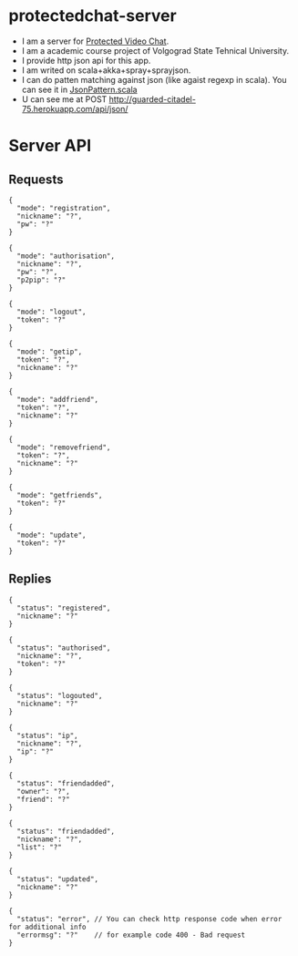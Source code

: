 protectedchat-server
====================

* I am a server for [Protected Video Chat](https://bitbucket.org/gvterechov/protected-video-chat).
* I am a academic course project of Volgograd State Tehnical University.
* I provide http json api for this app.
* I am writed on scala+akka+spray+sprayjson.
* I can do patten matching against json (like agaist regexp in scala). You can see it in [JsonPattern.scala](https://github.com/pahomovda/protectedchat-server/blob/master/src/main/scala/util/JsonPattern.scala)
* U can see me at POST http://guarded-citadel-75.herokuapp.com/api/json/

Server API
====================

Requests
--------------------
```
{
  "mode": "registration",
  "nickname": "?",
  "pw": "?"
}

{
  "mode": "authorisation",
  "nickname": "?",
  "pw": "?",
  "p2pip": "?"
}

{
  "mode": "logout",
  "token": "?"
}

{
  "mode": "getip",
  "token": "?",
  "nickname": "?"
}

{
  "mode": "addfriend",
  "token": "?",
  "nickname": "?"
}

{
  "mode": "removefriend",
  "token": "?",
  "nickname": "?"
}

{
  "mode": "getfriends",
  "token": "?"
}

{
  "mode": "update",
  "token": "?"
}
```

Replies
--------------------

```
{
  "status": "registered",
  "nickname": "?"
}

{
  "status": "authorised",
  "nickname": "?",
  "token": "?"
}

{
  "status": "logouted",
  "nickname": "?"
}

{
  "status": "ip",
  "nickname": "?",
  "ip": "?"
}

{
  "status": "friendadded",
  "owner": "?",
  "friend": "?"
}

{
  "status": "friendadded",
  "nickname": "?",
  "list": "?"
}

{
  "status": "updated",
  "nickname": "?"
}

{
  "status": "error", // You can check http response code when error for additional info
  "errormsg": "?"    // for example code 400 - Bad request
}
```
